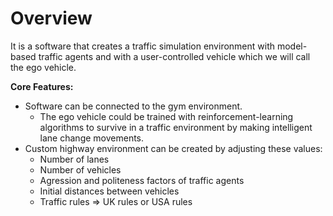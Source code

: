 # Overview

It is a software that creates a traffic simulation environment with model-based traffic agents and with a user-controlled vehicle which we will call the ego vehicle.

**Core Features:**
 - Software can be connected to the gym environment. 
   - The ego vehicle could be trained with reinforcement-learning algorithms to survive in a traffic environment by making intelligent lane change movements.
 - Custom highway environment can be created by adjusting these values:
   - Number of lanes
   - Number of vehicles
   - Agression and politeness factors of traffic agents
   - Initial distances between vehicles
   - Traffic rules => UK rules or USA rules

